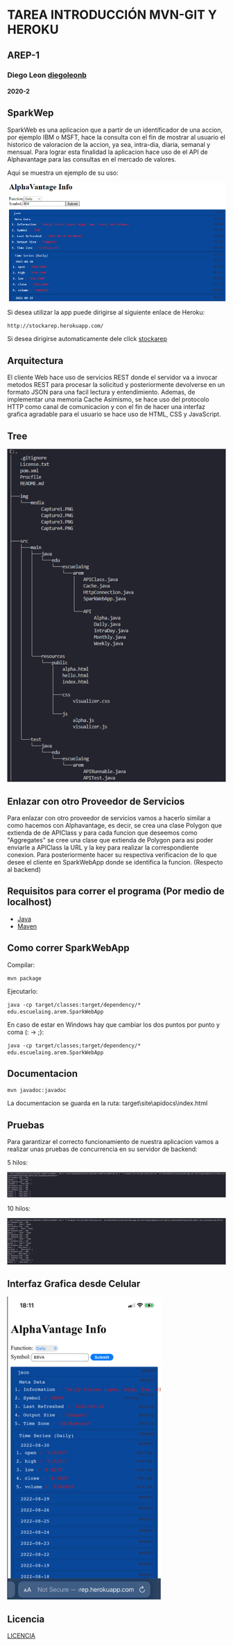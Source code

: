 # TAREA INTRODUCCIÓN MVN-GIT Y HEROKU
## AREP-1
### Diego Leon [diegoleonb](https://github.com/diegoleonb)
#### 2020-2


## SparkWep

SparkWeb es una aplicacion que a partir de un identificador de una accion, por ejemplo IBM o MSFT, hace la consulta con el fin de mostrar al usuario el historico de valoracion de la accion, ya sea, intra-dia, diaria, semanal y mensual. Para lograr esta finalidad la aplicacion hace uso de el API de Alphavantage para las consultas en el mercado de valores.

Aqui se muestra un ejemplo de su uso:

![](./img/media/Capture3.PNG)

Si desea utilizar la app puede dirigirse al siguiente enlace de Heroku:

```
http://stockarep.herokuapp.com/
```

Si desea dirigirse automaticamente dele click [stockarep](http://stockarep.herokuapp.com/)

## Arquitectura

El cliente Web hace uso de servicios REST donde el servidor va a invocar metodos REST para procesar la solicitud y posteriormente devolverse en un formato JSON para una facil lectura y entendimiento. Ademas, de implementar una memoria Cache
Asimismo, se hace uso del protocolo HTTP como canal de comunicacion y con el fin de hacer una interfaz grafica agradable para el usuario se hace uso de HTML, CSS y JavaScript.

## Tree

![](./img/media/Capture5.PNG)


## Enlazar con otro Proveedor de Servicios

Para enlazar con otro proveedor de servicios vamos a hacerlo similar a como hacemos con Alphavantage, es decir, se crea una clase Polygon que extienda de de APIClass y para cada funcion que deseemos como "Aggregates" se cree una clase que extienda de Polygon para asi poder enviarle a APIClass la URL y la key para realizar la correspondiente conexion. Para posteriormente hacer su respectiva verificacion de lo que desee el cliente en SparkWebApp donde se identifica la funcion. (Respecto al backend)

## Requisitos para correr el programa (Por medio de localhost)

- [Java](https://www.java.com/es/download/)
- [Maven](https://maven.apache.org/download.cgi)
  
## Como correr SparkWebApp

Compilar: 

```
mvn package
```
Ejecutarlo:

```
java -cp target/classes:target/dependency/* edu.escuelaing.arem.SparkWebApp
```

En caso de estar en Windows hay que cambiar los dos puntos por punto y coma (: -> ;):

```
java -cp target/classes;target/dependency/* edu.escuelaing.arem.SparkWebApp
```

## Documentacion

```
mvn javadoc:javadoc
```

La documentacion se guarda en la ruta: target\site\apidocs\index.html


## Pruebas

Para garantizar el correcto funcionamiento de nuestra aplicacion vamos a realizar unas pruebas de concurrencia en su servidor de backend:

5 hilos:

![](./img/media/Capture1.PNG)

10 hilos:

![](./img/media/Capture2.PNG)

## Interfaz Grafica desde Celular

![](./img/media/Capture4.PNG)

## Licencia

[LICENCIA](License.txt)


